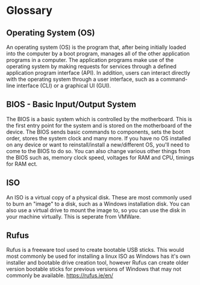 # Glossary

## Operating System (OS)
An operating system (OS) is the program that, after being initially loaded into the computer by a boot program, manages all of the other application programs in a computer. The application programs make use of the operating system by making requests for services through a defined application program interface (API). In addition, users can interact directly with the operating system through a user interface, such as a command-line interface (CLI) or a graphical UI (GUI).

## BIOS - Basic Input/Output System
The BIOS is a basic system which is controlled by the motherboard. This is the first entry point for the system and is stored on the motherboard of the device. The BIOS sends basic commands to components, sets the boot order, stores the system clock and many more. If you have no OS installed on any device or want to reinstall/install a new/different OS, you'll need to come to the BIOS to do so. You can also change various other things from the BIOS such as, memory clock speed, voltages for RAM and CPU, timings for RAM ect.

## ISO
An ISO is a virtual copy of a physical disk. These are most commonly used to burn an "image" to a disk, such as a Windows installation disk. You can also use a virtual drive to mount the image to, so you can use the disk in your machine virtually. This is seperate from VMWare.

## Rufus

Rufus is a freeware tool used to create bootable USB sticks. This would most commonly be used for installing a linux ISO as Windows has it's own installer and bootable drive creation tool, however Rufus can create older version bootable sticks for previous versions of Windows that may not commonly be available.
https://rufus.ie/en/

